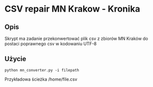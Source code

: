 # CSV repair  MN Krakow - Kronika

## Opis
Skrypt ma zadanie przekonwertować plik csv z zbiorów MN Kraków do postaci poprawnego csv w kodowaniu UTF-8 

## Użycie

``
python mn_converter.py -i filepath
``

Przykładowa ścieżka /home/file.csv


